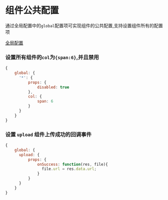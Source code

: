 # 组件公共配置

通过全局配置中的`global`配置项可实现组件的公共配置,支持设置组件所有的配置项

[全局配置](/v2/guide/global-options)

### 设置所有组件的`col`为`{span:6}`,并且禁用

```js
{
    global: {
      '*': {
          props: {
              disabled: true
          },
          col: {
              span: 6
          }
      }
    }
}
```

### 设置 `upload` 组件上传成功的回调事件

```js
{
    global: {
      upload: {
          props: {
              onSuccess: function(res, file){
                file.url = res.data.url;
              }
          }
      }
    }
}
```